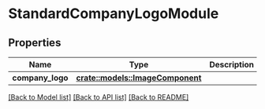 # StandardCompanyLogoModule

## Properties

Name | Type | Description | Notes
------------ | ------------- | ------------- | -------------
**company_logo** | [**crate::models::ImageComponent**](ImageComponent.md) |  | 

[[Back to Model list]](../README.md#documentation-for-models) [[Back to API list]](../README.md#documentation-for-api-endpoints) [[Back to README]](../README.md)


